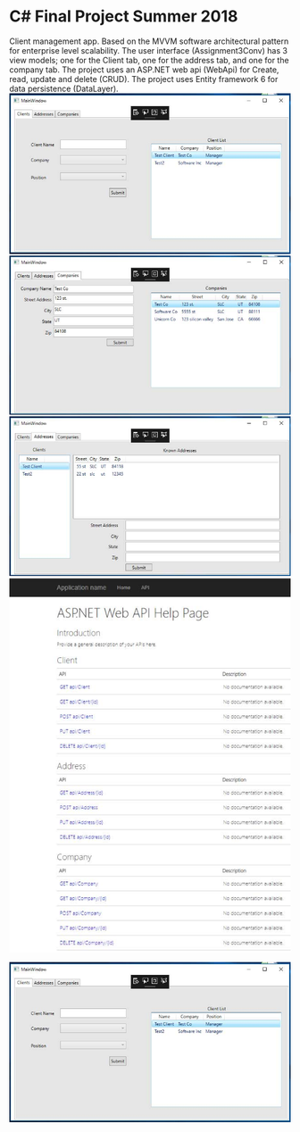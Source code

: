 # C# Final Project Summer 2018
Client management app. Based on the MVVM software architectural pattern for enterprise level scalability.
The user interface (Assignment3Conv) has 3 view models; one for the Client tab, one for the address tab, and one for the company tab.
The project uses an ASP.NET web api (WebApi) for Create, read, update and delete (CRUD).
The project uses Entity framework 6 for data persistence (DataLayer).
![](/clientTab.jpg)
![](/companyTab.jpg)
![](/addressTab.jpg)
![](/api.jpg)

<p>
<img src="https://github.com/chardur/c-FinalSummer18/blob/master/clientTab.jpg" alt="">
</p>
